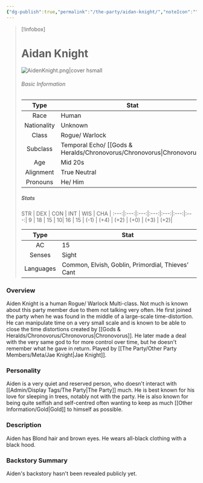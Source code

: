 ```yaml
---
{"dg-publish":true,"permalink":"/the-party/aidan-knight/","noteIcon":"","created":"2024-09-17T15:01:33.993+01:00","updated":"2024-12-26T01:05:52.880+00:00"}
---
```




> [!infobox]
> 
> # Aidan Knight
> ![AidenKnight.png|cover hsmall](/img/user/Admin/Attachments/AidenKnight.png)
> ###### Basic Information
> 
>  Type | Stat |
> :----: | --- |
>  Race | Human |
>  Nationality | Unknown |
>  Class | Rogue/ Warlock |
>  Subclass | Temporal Echo/ [[Gods & Heralds/Chronovorus/Chronovorus\|Chronovorus]] |
>  Age | Mid 20s |
>  Alignment | True Neutral |
>  Pronouns | He/ Him |
>  ##### Stats
>  STR | DEX | CON | INT | WIS | CHA | 
>  :---:|:---:|:---:|:---:|:---:|:---:|:---:| 
>  9 | 18 | 15 | 10|  16 | 15 |
>  (-1) | (+4) | (+2) | (+0) | (+3) | (+2)|
>  
>Type | Stat |
>:---: | --- |
>AC | 15 |
>Senses | Sight|
>Languages | Common, Elvish, Goblin, Primordial, Thieves’ Cant|
### Overview
Aiden Knight is a human Rogue/ Warlock Multi-class. Not much is known about this party member due to them not talking very often. He first joined the party when he was found in the middle of a large-scale time-distortion. He can manipulate time on a very small scale and is known to be able to close the time distortions created by [[Gods & Heralds/Chronovorus/Chronovorus\|Chronovorus]]. He later made a deal with the very same god to for more control over time, but he doesn't remember what he gave in return. Played by [[The Party/Other Party Members/Meta/Jae Knight\|Jae Knight]].

### Personality
Aiden is a very quiet and reserved person, who doesn't interact with [[Admin/Display Tags/The Party\|The Party]] much. He is best known for his love for sleeping in trees, notably not with the party. He is also known for being quite selfish and self-centred often wanting to keep as much [[Other Information/Gold\|Gold]] to himself as possible. 

### Description
Aiden has Blond hair and brown eyes. He wears all-black clothing with a black hood. 

### Backstory Summary
Aiden's backstory hasn't been revealed publicly yet. 